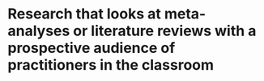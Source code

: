 # Research that looks at meta-analyses or literature reviews with a prospective audience of practitioners in the classroom
